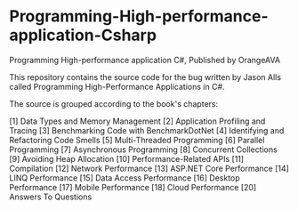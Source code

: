 # Programming-High-performance-application-Csharp
Programming High-performance application C#, Published by OrangeAVA

This repository contains the source code for the bug written by Jason Alls called Programming High-Performance Applications in C#.

The source is grouped according to the book's chapters:

[1] Data Types and Memory Management
[2] Application Profiling and Tracing
[3] Benchmarking Code with BenchmarkDotNet
[4] Identifying and Refactoring Code Smells
[5] Multi-Threaded Programming
[6] Parallel Programming
[7] Asynchronous Programming
[8] Concurrent Collections
[9] Avoiding Heap Allocation
[10] Performance-Related APIs
[11] Compilation
[12] Network Performance
[13] ASP.NET Core Performance
[14] LINQ Performance
[15] Data Access Performance
[16] Desktop Performance
[17] Mobile Performance
[18] Cloud Performance
[20] Answers To Questions